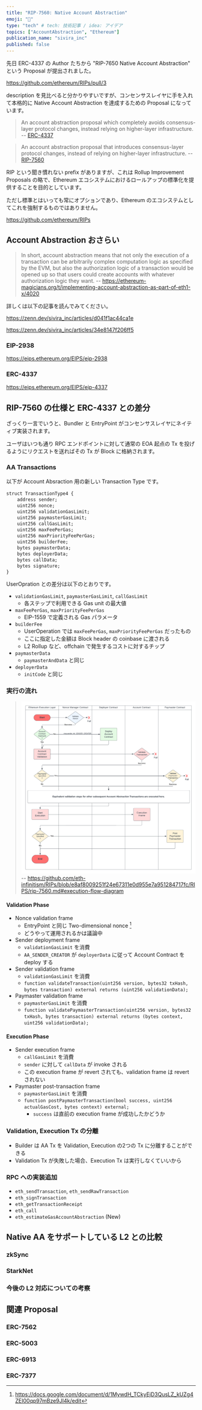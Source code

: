 ```yaml
---
title: "RIP-7560: Native Account Abstraction"
emoji: "👛"
type: "tech" # tech: 技術記事 / idea: アイデア
topics: ["AccountAbstraction", "Ethereum"]
publication_name: "sivira_inc"
published: false
---
```


先日 ERC-4337 の Author たちから "RIP-7650 Native Account Abstraction" という Proposal が提出されました。

https://github.com/ethereum/RIPs/pull/3

description を見比べると分かりやすいですが、コンセンサスレイヤに手を入れて本格的に Native Account Abstraction を達成するための Proposal になっています。

> An account abstraction proposal which completely avoids consensus-layer protocol changes, instead relying on higher-layer infrastructure.
> -- [ERC-4337](https://eips.ethereum.org/EIPS/eip-4337)

> An account abstraction proposal that introduces consensus-layer protocol changes, instead of relying on higher-layer infrastructure.
> -- [RIP-7560](https://github.com/eth-infinitism/RIPs/blob/e8af8009251f24e67311e0d955e7a951284717fc/RIPS/rip-7560.md)

RIP という聞き慣れない prefix がありますが、これは Rollup Improvement Proposals の略で、Ethereum エコシステムにおけるロールアップの標準化を提供することを目的としています。

ただし標準とはいっても常にオプションであり、Ethereum のエコシステムとしてこれを強制するものではありません。

https://github.com/ethereum/RIPs

## Account Abstraction おさらい
> In short, account abstraction means that not only the execution of a transaction can be arbitrarily complex computation logic as specified by the EVM, but also the authorization logic of a transaction would be opened up so that users could create accounts with whatever authorization logic they want.
> -- https://ethereum-magicians.org/t/implementing-account-abstraction-as-part-of-eth1-x/4020

詳しくは以下の記事を読んでみてください。

https://zenn.dev/sivira_inc/articles/d041f1ac44ca1e

https://zenn.dev/sivira_inc/articles/34e8147f206ff5

### EIP-2938
https://eips.ethereum.org/EIPS/eip-2938

### ERC-4337
https://eips.ethereum.org/EIPS/eip-4337

## RIP-7560 の仕様と ERC-4337 との差分
ざっくり一言でいうと、Bundler と EntryPoint がコンセンサスレイヤにネイティブ実装されます。

ユーザはいつも通り RPC エンドポイントに対して通常の EOA 起点の Tx を投げるようにリクエストを送ればその Tx が Block に格納されます。

### AA Transactions
以下が Account Absraction 用の新しい Transaction Type です。
```solidity
struct TransactionType4 {
    address sender;
    uint256 nonce;
    uint256 validationGasLimit;
    uint256 paymasterGasLimit;
    uint256 callGasLimit;
    uint256 maxFeePerGas;
    uint256 maxPriorityFeePerGas;
    uint256 builderFee;
    bytes paymasterData;
    bytes deployerData;
    bytes callData;
    bytes signature;
}
```

UserOpration との差分は以下のとおりです。

* `validationGasLimit`, `paymasterGasLimit`, `callGasLimit`
  * 各ステップで利用できる Gas unit の最大値
* `maxFeePerGas`, `maxPriorityFeePerGas`
  * EIP-1559 で定義される Gas パラメータ
* `builderFee`
  * UserOperation では `maxFeePerGas`, `maxPriorityFeePerGas` だったもの
  * ここに指定した金額は Block header の coinbase に渡される
  * L2 Rollup など、offchain で発生するコストに対するチップ
* `paymasterData`
  * `paymasterAndData` と同じ
* `deployerData`
  * `initCode` と同じ

### 実行の流れ
> ![Flow diagram](/images/540723258483eb/flow_diagram.png)
> -- https://github.com/eth-infinitism/RIPs/blob/e8af8009251f24e67311e0d955e7a951284717fc/RIPS/rip-7560.md#execution-flow-diagram

#### Validation Phase
* Nonce validation frame
  * EntryPoint と同じ Two-dimensional nonce [^two-dimensional-nonce]
  * どうやって運用されるかは議論中
* Sender deployment frame
  * `validationGasLimit` を消費
  * `AA_SENDER_CREATOR` が `deployerData` に従って Account Contract を deploy する
* Sender validation frame
  * `validationGasLimit` を消費
  * `function validateTransaction(uint256 version, bytes32 txHash, bytes transaction) external returns (uint256 validationData);`
* Paymaster validation frame
  * `paymasterGasLimit` を消費
  * `function validatePaymasterTransaction(uint256 version, bytes32 txHash, bytes transaction) external returns (bytes context, uint256 validationData);`

[^two-dimensional-nonce]: https://docs.google.com/document/d/1MywdH_TCkyEjD3QusLZ_kUZg4ZEI00qp97mBze9JI4k/edit

#### Execution Phase
* Sender execution frame
  * `callGasLimit` を消費
  * `sender` に対して `callData` が invoke される
  * この execution frame が revert されても、validation frame は revert されない
* Paymaster post-transaction frame
  * `paymasterGasLimit` を消費
  * `function postPaymasterTransaction(bool success, uint256 actualGasCost, bytes context) external;`
    * `success` は直前の execution frame が成功したかどうか

### Validation, Execution Tx の分離
* Builder は AA Tx を Validation, Execution の2つの Tx に分離することができる
* Validation Tx が失敗した場合、Execution Tx は実行しなくていいから

### RPC への実装追加
* `eth_sendTransaction`, `eth_sendRawTransaction`
* `eth_signTransaction`
* `eth_getTransactionReceipt`
* `eth_call`
* `eth_estimateGasAccountAbstraction` (New)

## Native AA をサポートしている L2 との比較
### zkSync

### StarkNet

### 今後の L2 対応についての考察

## 関連 Proposal
### ERC-7562

### ERC-5003

### ERC-6913

### ERC-7377

